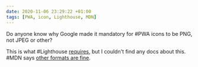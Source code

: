 ```yaml
---
date: 2020-11-06 23:29:22 +01:00
tags: [PWA, icon, Lighthouse, MDN]
---
```


Do anyone know why Google made it mandatory for #PWA icons to be PNG, not JPEG or other?

This is what #Lighthouse [requires](https://github.com/GoogleChrome/lighthouse/blob/master/lighthouse-core/lib/icons.js#L36-L45), but I couldn't find any docs about this. #MDN says [other formats are fine](https://developer.mozilla.org/en-US/docs/Web/Progressive_web_apps/Add_to_home_screen#Appropriate_icon).
